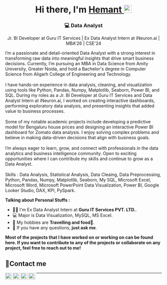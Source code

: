 <!--
**hmtsharma/hmtsharma** is a ✨ _special_ ✨ repository because its `README.md` (this file) appears on your GitHub profile.

Here are some ideas to get you started:

- 🔭 I’m currently working on ...
- 🌱 I’m currently learning ...
- 👯 I’m looking to collaborate on ...
- 🤔 I’m looking for help with ...
- 💬 Ask me about ...
- 📫 How to reach me: ...
- 😄 Pronouns: ...
- ⚡ Fun fact: ...
-->
<div align="center">
  <h1>Hi there, I'm <a href="https://sharmahmt5.wixsite.com/hemantsharma"> Hemant </a>
    <img src="https://media.giphy.com/media/hvRJCLFzcasrR4ia7z/giphy.gif" width="25px"></h1>
</div>

<div align="center">
<h3> 💻 Data Analyst </h3>

<p>Jr. BI Developer at Guru IT Services | Ex Data Analyst Intern at iNeuron.ai | MBA'26 | CSE'24 <BR>
  <div align="left">
I’m a passionate and detail-oriented Data Analyst with a strong interest in transforming raw data into meaningful insights that drive smart business decisions. Currently, I’m pursuing an MBA in Data Science from Amity University, Greater Noida, and hold a Bachelor's degree in Computer Science from Aligarh College of Engineering and Technology.
<br>
    <BR>
I have hands-on experience in data analysis, cleaning, and visualization using tools like Python, Pandas, Numpy, Matplotlib, Seaborn, Power BI, and SQL. During my roles as a Jr. BI Developer at Guru IT Services and Data Analyst Intern at iNeuron.ai, I worked on creating interactive dashboards, performing exploratory data analysis, and presenting insights that added value to business processes.
<br>
    <BR>
Some of my notable academic projects include developing a predictive model for Bengaluru house prices and designing an interactive Power BI dashboard for Zomato data analysis. I enjoy solving complex problems and believe in making data-driven decisions that align with business goals.
<br>
    <BR>
I’m always eager to learn, grow, and connect with professionals in the data analytics and business intelligence community. Open to exciting opportunities where I can contribute my skills and continue to grow as a Data Analyst.
<br>
    <br>
Skills : Data Analysis, Statistical Analysis, Data Cleaing, Data Preprocessing, Python, Pandas, Numpy, Matplotlib, Seaborn, My SQL, Microsoft Excel, Microsoft Word, Microsoft PowerPoint Data Visualization, Power BI, Google Looker Studio, DAX, KPI, PySpark.
<br>


**Talking about Personal Stuffs :**
- 👨‍🏛 I'm Ex Data Analyst Intern at **Guru IT Services PVT. LTD.**.
- 💻 Major is Data Visualization, MySQL, MS Excel.
- 🤔 My hobbies are **Travelling and food🍕**.
- 💬 If you have any questions, **just ask me**.

**Most of the projects that I have worked on or working on can be found here. If you want to contribute to any of the projects or collaborate on any project, feel free to reach out to me!**

## 🤝Contact me  
<a target="_blank" href="https://www.linkedin.com/in/hemant-sharma-745527218/">
  <img align="left" alt="LinkdeIN" width="22px" src="https://cdn.jsdelivr.net/npm/simple-icons@v3/icons/linkedin.svg" />
</a>  <a target="_blank" href="https://www.instagram.com/hemantsharma_0.5/">
  <img align="left" alt="Instagram" width="22px" src="https://cdn.jsdelivr.net/npm/simple-icons@v3/icons/instagram.svg" /></a>  <a target="_blank" href="mailto:sharmahmt5@gmail.com"> 
  <img align="left" alt="Gmail" width="22px" src="https://cdn.jsdelivr.net/npm/simple-icons@v3/icons/gmail.svg" />
</a>  <a target="_blank" href="https://sharmahmt5.wixsite.com/hemantsharma">
  <img align="left" alt="Devto" width="22px" src="https://cdn.jsdelivr.net/npm/simple-icons@v3/icons/dev-dot-to.svg" />
</a>  
<hr>
<br>
</div>
